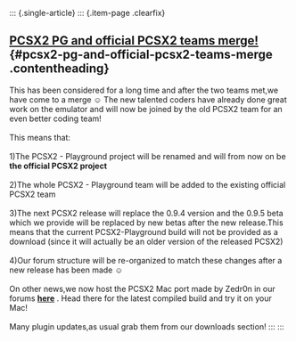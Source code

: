 ::: {.single-article}
::: {.item-page .clearfix}
## [PCSX2 PG and official PCSX2 teams merge!](/122-pcsx2-pg-and-official-pcsx2-teams-merge.html) {#pcsx2-pg-and-official-pcsx2-teams-merge .contentheading}

This has been considered for a long time and after the two teams met,we
have come to a merge
☺️ The new talented coders have already done great
work on the emulator and will now be joined by the old PCSX2 team for an
even better coding team!\
\
This means that:\
\
1)The PCSX2 - Playground project will be renamed and will from now on be
**the official PCSX2 project**\
\
2)The whole PCSX2 - Playground team will be added to the existing
official PCSX2 team\
\
3)The next PCSX2 release will replace the 0.9.4 version and the 0.9.5
beta which we provide will be replaced by new betas after the new
release.This means that the current PCSX2-Playground build will not be
provided as a download (since it will actually be an older version of
the released PCSX2)\
\
4)Our forum structure will be re-organized to match these changes after
a new release has been made
☺️\
\
On other news,we now host the PCSX2 Mac port made by Zedr0n in our
forums **[here](http://forums.pcsx2.net/forum-61.html)** . Head there
for the latest compiled build and try it on your Mac!\
\
Many plugin updates,as usual grab them from our downloads section!
:::
:::
